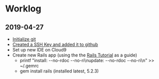# Worklog

## 2019-04-27

- [Initialize git](https://www.atlassian.com/git/tutorials/setting-up-a-repository) 
- [Created a SSH Key and added it to github](https://help.github.com/en/articles/connecting-to-github-with-ssh)
- Set up new IDE on Cloud9
- Create new Rails app (using the the [Rails Tutorial](https://www.railstutorial.org/book/beginning) as a guide)
  - printf "install: --no-rdoc --no-ri\nupdate:  --no-rdoc --no-ri\n" >> ~/.gemrc
  - gem install rails (installed latest, 5.2.3)
